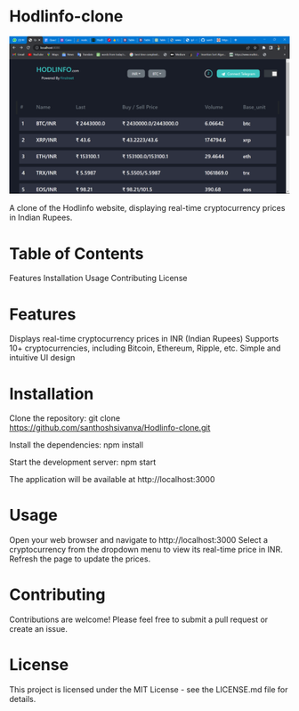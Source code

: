 # Hodlinfo-clone

![alt text](https://github.com/santhoshsivanva/Hodlinfo-clone/blob/main/Screenshot%20(48).png)

A clone of the Hodlinfo website, displaying real-time cryptocurrency prices in Indian Rupees.

# Table of Contents
Features
Installation
Usage
Contributing
License

# Features
Displays real-time cryptocurrency prices in INR (Indian Rupees)
Supports 10+ cryptocurrencies, including Bitcoin, Ethereum, Ripple, etc.
Simple and intuitive UI design

# Installation
Clone the repository:
git clone https://github.com/santhoshsivanva/Hodlinfo-clone.git

Install the dependencies:
npm install

Start the development server:
npm start

The application will be available at http://localhost:3000

# Usage
Open your web browser and navigate to http://localhost:3000
Select a cryptocurrency from the dropdown menu to view its real-time price in INR.
Refresh the page to update the prices.

# Contributing
Contributions are welcome! Please feel free to submit a pull request or create an issue.

# License
This project is licensed under the MIT License - see the LICENSE.md file for details.
